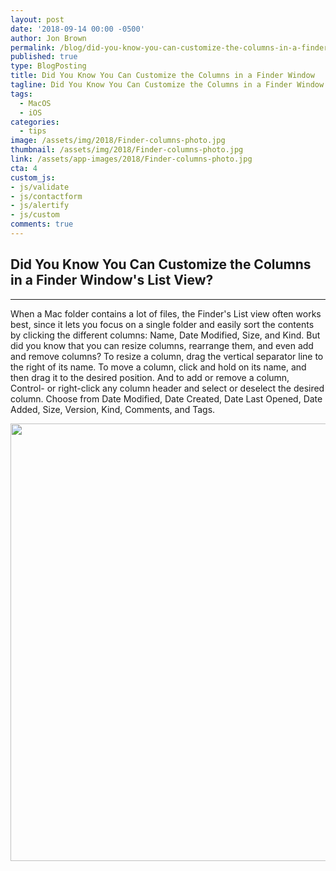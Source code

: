 ```yaml
---
layout: post
date: '2018-09-14 00:00 -0500'
author: Jon Brown
permalink: /blog/did-you-know-you-can-customize-the-columns-in-a-finder-window/
published: true
type: BlogPosting
title: Did You Know You Can Customize the Columns in a Finder Window
tagline: Did You Know You Can Customize the Columns in a Finder Window
tags:
  - MacOS
  - iOS
categories:
  - tips
image: /assets/img/2018/Finder-columns-photo.jpg
thumbnail: /assets/img/2018/Finder-columns-photo.jpg
link: /assets/app-images/2018/Finder-columns-photo.jpg
cta: 4
custom_js:
- js/validate
- js/contactform
- js/alertify
- js/custom
comments: true
---
```

## Did You Know You Can Customize the Columns in a Finder Window's List View?
---

When a Mac folder contains a lot of files, the Finder's List view often
works best, since it lets you focus on a single folder and easily sort
the contents by clicking the different columns: Name, Date Modified,
Size, and Kind. But did you know that you can resize columns, rearrange
them, and even add and remove columns? To resize a column, drag the
vertical separator line to the right of its name. To move a column,
click and hold on its name, and then drag it to the desired position.
And to add or remove a column, Control- or right-click any column header
and select or deselect the desired column. Choose from Date Modified,
Date Created, Date Last Opened, Date Added, Size, Version, Kind,
Comments, and Tags.

<img src="{{ site.site_cdn }}/assets/img/blog/2018/findercolumns/image2.png" class="img-fluid rounded m-2" width="700" />